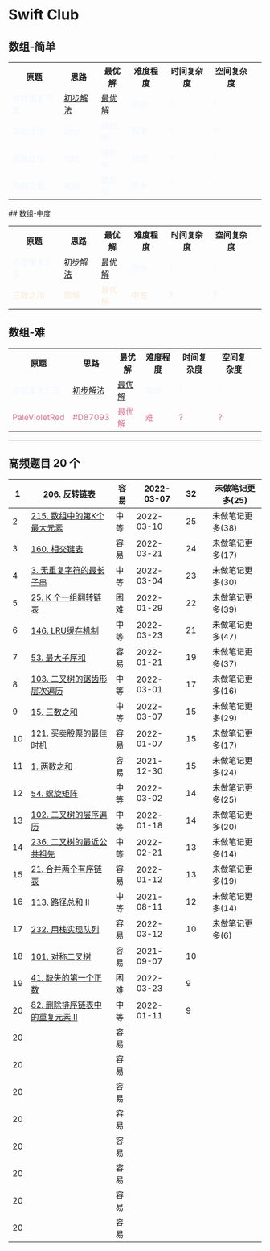 # Swift Club

## 数组-简单

<table>
  <tbody>
  <tr>
    <th>原题</th>
    <th>思路</th>
    <th>最优解</th>
    <th>难度程度</th>
    <th>时间复杂度</th>
    <th>空间复杂度<th>
  </tr>
  <tr>
    <td><font color="AliceBlue">存在重复元素</font></td>
    <td><font color="AliceBlue"><a href="https://github.com/Mingriweiji-github/LeetCode-Swift/blob/5784019fb8baa670999eb497103218622acc78a2/Algo-Swift/01Array-%E5%AD%98%E5%9C%A8%E9%87%8D%E5%A4%8D%E5%85%83%E7%B4%A0.swift#L31-L47">初步解法</a></font></td>
    <td><font color="AliceBlue"> <a href="https://github.com/Mingriweiji-github/LeetCode-Swift/blob/5784019fb8baa670999eb497103218622acc78a2/Algo-Swift/01Array-%E5%AD%98%E5%9C%A8%E9%87%8D%E5%A4%8D%E5%85%83%E7%B4%A0.swift#L54-L64">最优解</a></font></td>
    <td><font color="AliceBlue">简单</font></td>
    <td><font color="AliceBlue">?</font></td>
    <td><font color="AliceBlue">?</font></td>
  </tr>
  <tr>
    <td><font color="AliceBlue">两数之和</font></td>
    <td><font color="AliceBlue">地址</font></td>
	  <td><font color="AliceBlue">最优解</font></td>
    <td><font color="AliceBlue">简单</font></td>
    <td><font color="AliceBlue">?</font></td>
    <td><font color="AliceBlue">?</font></td>
  </tr>
  <tr>
    <td><font color="AliceBlue">两数之和</font></td>
    <td><font color="AliceBlue">地址</font></td>
	  <td><font color="AliceBlue">最优解</font></td>
    <td><font color="AliceBlue">简单</font></td>
    <td><font color="AliceBlue">?</font></td>
    <td><font color="AliceBlue">?</font></td>
  </tr>
  <tr>
    <td><font color="AliceBlue">两数之和</font></td>
    <td><font color="AliceBlue">地址</font></td>
	  <td><font color="AliceBlue">最优解</font></td>
    <td><font color="AliceBlue">简单</font></td>
    <td><font color="AliceBlue">?</font></td>
    <td><font color="AliceBlue">?</font></td>
  </tr>
</table>
## 数组-中度 
<table>
  <tbody>
  <tr>
    <th>原题</th>
    <th>思路</th>
    <th>最优解</th>
    <th>难度程度</th>
    <th>时间复杂度</th>
    <th>空间复杂度<th>
  </tr>
  <tr>
    <td><font color="AliceBlue">存在重复元素</font></td>
    <td><font color="AliceBlue"><a href="https://github.com/Mingriweiji-github/LeetCode-Swift/blob/5784019fb8baa670999eb497103218622acc78a2/Algo-Swift/01Array-%E5%AD%98%E5%9C%A8%E9%87%8D%E5%A4%8D%E5%85%83%E7%B4%A0.swift#L31-L47">初步解法</a></font></td>
    <td><font color="AliceBlue"> <a href="https://github.com/Mingriweiji-github/LeetCode-Swift/blob/5784019fb8baa670999eb497103218622acc78a2/Algo-Swift/01Array-%E5%AD%98%E5%9C%A8%E9%87%8D%E5%A4%8D%E5%85%83%E7%B4%A0.swift#L54-L64">最优解</a></font></td>
    <td><font color="AliceBlue">简单</font></td>
    <td><font color="AliceBlue">?</font></td>
    <td><font color="AliceBlue">?</font></td>
  </tr>
  <tr>
    <td><font color="AntiqueWhite">三数之和</font></td>
    <td><font color="AntiqueWhite">题解</font></td>
    <td><font color="AntiqueWhite">最优解</font></td>
    <td><font color="AntiqueWhite">中等</font></td>
    <td><font color="AntiqueWhite">?</font></td>
    <td><font color="AntiqueWhite">?</font></td>
  </tr>
</table>


## 数组-难


<table>
  <tbody>
  <tr>
    <th>原题</th>
    <th>思路</th>
    <th>最优解</th>
    <th>难度程度</th>
    <th>时间复杂度</th>
    <th>空间复杂度<th>
  </tr>
  <tr>
    <td><font color="AliceBlue">存在重复元素</font></td>
    <td><font color="AliceBlue"><a href="https://github.com/Mingriweiji-github/LeetCode-Swift/blob/5784019fb8baa670999eb497103218622acc78a2/Algo-Swift/01Array-%E5%AD%98%E5%9C%A8%E9%87%8D%E5%A4%8D%E5%85%83%E7%B4%A0.swift#L31-L47">初步解法</a></font></td>
    <td><font color="AliceBlue"> <a href="https://github.com/Mingriweiji-github/LeetCode-Swift/blob/5784019fb8baa670999eb497103218622acc78a2/Algo-Swift/01Array-%E5%AD%98%E5%9C%A8%E9%87%8D%E5%A4%8D%E5%85%83%E7%B4%A0.swift#L54-L64">最优解</a></font></td>
    <td><font color="AliceBlue">简单</font></td>
    <td><font color="AliceBlue">?</font></td>
    <td><font color="AliceBlue">?</font></td>
  </tr>
  <tr>
    <td><font color="PaleVioletRed">PaleVioletRed</font></td>
    <td><font color="PaleVioletRed">#D87093</font></td>
    <td><font color="PaleVioletRed">最优解</font></td>
    <td><font color="PaleVioletRed">难</font></td>
    <td><font color="PaleVioletRed">?</font></td>
    <td><font color="PaleVioletRed">?</font></td>
  </tr>
</table>

---
## 高频题目 20 个

| 1    | [206. 反转链表](https://leetcode-cn.com/problems/reverse-linked-list) | 容易 | 2022-03-07 | 32   |      | 未做笔记更多(25) |
| ---- | ------------------------------------------------------------ | ---- | ---------- | ---- | ---- | ---------------- |
| 2    | [215. 数组中的第K个最大元素](https://leetcode-cn.com/problems/kth-largest-element-in-an-array) | 中等 | 2022-03-10 | 25   |      | 未做笔记更多(38) |
| 3    | [160. 相交链表](https://leetcode-cn.com/problems/intersection-of-two-linked-lists) | 容易 | 2022-03-21 | 24   |      | 未做笔记更多(17) |
| 4    | [3. 无重复字符的最长子串](https://leetcode-cn.com/problems/longest-substring-without-repeating-characters) | 中等 | 2022-03-04 | 23   |      | 未做笔记更多(30) |
| 5    | [25. K 个一组翻转链表](https://leetcode-cn.com/problems/reverse-nodes-in-k-group) | 困难 | 2022-01-29 | 22   |      | 未做笔记更多(39) |
| 6    | [146. LRU缓存机制](https://leetcode-cn.com/problems/lru-cache) | 中等 | 2022-03-23 | 21   |      | 未做笔记更多(47) |
| 7    | [53. 最大子序和](https://leetcode-cn.com/problems/maximum-subarray) | 容易 | 2022-01-21 | 19   |      | 未做笔记更多(37) |
| 8    | [103. 二叉树的锯齿形层次遍历](https://leetcode-cn.com/problems/binary-tree-zigzag-level-order-traversal) | 中等 | 2022-03-01 | 17   |      | 未做笔记更多(16) |
| 9    | [15. 三数之和](https://leetcode-cn.com/problems/3sum)        | 中等 | 2022-03-07 | 15   |      | 未做笔记更多(29) |
| 10   | [121. 买卖股票的最佳时机](https://leetcode-cn.com/problems/best-time-to-buy-and-sell-stock) | 容易 | 2022-01-07 | 15   |      | 未做笔记更多(17) |
| 11   | [1. 两数之和](https://leetcode-cn.com/problems/two-sum)      | 容易 | 2021-12-30 | 15   |      | 未做笔记更多(24) |
| 12   | [54. 螺旋矩阵](https://leetcode-cn.com/problems/spiral-matrix) | 中等 | 2022-03-02 | 14   |      | 未做笔记更多(25) |
| 13   | [102. 二叉树的层序遍历](https://leetcode-cn.com/problems/binary-tree-level-order-traversal) | 中等 | 2022-01-18 | 14   |      | 未做笔记更多(20) |
| 14   | [236. 二叉树的最近公共祖先](https://leetcode-cn.com/problems/lowest-common-ancestor-of-a-binary-tree) | 中等 | 2022-02-21 | 13   |      | 未做笔记更多(14) |
| 15   | [21. 合并两个有序链表](https://leetcode-cn.com/problems/merge-two-sorted-lists) | 容易 | 2022-01-12 | 13   |      | 未做笔记更多(19) |
| 16   | [113. 路径总和 II](https://leetcode-cn.com/problems/path-sum-ii) | 中等 | 2021-08-11 | 12   |      | 未做笔记更多(14) |
| 17   | [232. 用栈实现队列](https://leetcode-cn.com/problems/implement-queue-using-stacks) | 容易 | 2022-03-12 | 10   |      | 未做笔记更多(6)  |
| 18   | [101. 对称二叉树](https://leetcode-cn.com/problems/symmetric-tree) | 容易 | 2021-09-07 | 10   |      |                  |
|  19  | [41. 缺失的第一个正数](https://leetcode-cn.com/problems/first-missing-positive) | 困难  | 2022-03-23 |  9  |      |                  |
|  20  | [82. 删除排序链表中的重复元素 II](https://leetcode-cn.com/problems/remove-duplicates-from-sorted-list-ii) | 中等 | 2022-01-11 | 9 |      |                  |
|  20  |  | 容易 |  |    |      |                  |
|  20  |  | 容易 |  |    |      |                  |
|  20  |  | 容易 |  |    |      |                  |
|  20  |  | 容易 |  |    |      |                  |
|  20  |  | 容易 |  |    |      |                  |
|  20  |  | 容易 |  |    |      |                  |
|  20  |  | 容易 |  |    |      |                  |
|  20  |  | 容易 |  |    |      |                  |



